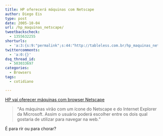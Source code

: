 ```yaml
---
title: HP oferecerá máquinas com Netscape
author: Diego Eis
type: post
date: 2005-10-04
url: /hp_maquinas_netscape/
tweetbackscheck:
  - 1355632255
shorturls:
  - 'a:3:{s:9:"permalink";s:44:"http://tableless.com.br/hp_maquinas_netscape";s:7:"tinyurl";s:26:"http://tinyurl.com/3cs6uzc";s:4:"isgd";s:19:"http://is.gd/KXOpTD";}'
twittercomments:
  - 'a:0:{}'
dsq_thread_id:
  - 503033697
categories:
  - Browsers
tags:
  - cotidiano

---
```

[HP vai oferecer máquinas com browser Netscape][1] 

<blockquote cite="Info Online">
  <p>
    <q>As máquinas virão com um ícone do Netscape e do Internet Explorer da Microsoft. Assim o usuário poderá escolher entre os dois qual gostaria de utilizar para navegar na web.</q>
  </p>
</blockquote>

É para rir ou para chorar?

 [1]: http://info.abril.com.br/aberto/infonews/102005/04102005-5.shl